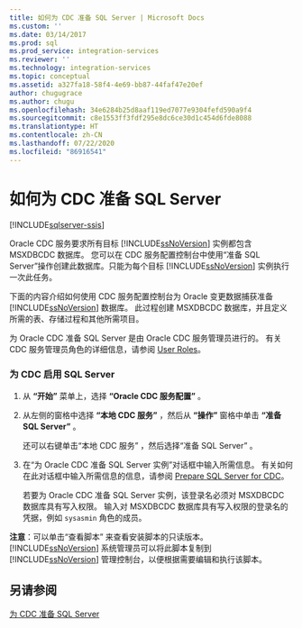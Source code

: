 ```yaml
---
title: 如何为 CDC 准备 SQL Server | Microsoft Docs
ms.custom: ''
ms.date: 03/14/2017
ms.prod: sql
ms.prod_service: integration-services
ms.reviewer: ''
ms.technology: integration-services
ms.topic: conceptual
ms.assetid: a327fa18-58f4-4e69-bb87-44faf47e20ef
author: chugugrace
ms.author: chugu
ms.openlocfilehash: 34e6284b25d8aaf119ed7077e9304fefd590a9f4
ms.sourcegitcommit: c8e1553ff3fdf295e8dc6ce30d1c454d6fde8088
ms.translationtype: HT
ms.contentlocale: zh-CN
ms.lasthandoff: 07/22/2020
ms.locfileid: "86916541"
---
```

# <a name="how-to-prepare-sql-server-for-cdc"></a>如何为 CDC 准备 SQL Server

[!INCLUDE[sqlserver-ssis](../../includes/applies-to-version/sqlserver-ssis.md)]


  Oracle CDC 服务要求所有目标 [!INCLUDE[ssNoVersion](../../includes/ssnoversion-md.md)] 实例都包含 MSXDBCDC 数据库。 您可以在 CDC 服务配置控制台中使用“准备 SQL Server”操作创建此数据库。只能为每个目标 [!INCLUDE[ssNoVersion](../../includes/ssnoversion-md.md)] 实例执行一次此任务。  
  
 下面的内容介绍如何使用 CDC 服务配置控制台为 Oracle 变更数据捕获准备 [!INCLUDE[ssNoVersion](../../includes/ssnoversion-md.md)] 数据库。 此过程创建 MSXDBCDC 数据库，并且定义所需的表、存储过程和其他所需项目。  
  
 为 Oracle CDC 准备 SQL Server 是由 Oracle CDC 服务管理员进行的。 有关 CDC 服务管理员角色的详细信息，请参阅 [User Roles](../../integration-services/change-data-capture/user-roles.md)。  
  
### <a name="to-enable-sql-server-for-cdc"></a>为 CDC 启用 SQL Server  
  
1.  从 **“开始”** 菜单上，选择 **“Oracle CDC 服务配置”** 。  
  
2.  从左侧的窗格中选择 **“本地 CDC 服务”** ，然后从 **“操作”** 窗格中单击 **“准备 SQL Server”** 。  
  
     还可以右键单击“本地 CDC 服务”  ，然后选择“准备 SQL Server”  。  
  
3.  在“为 Oracle CDC 准备 SQL Server 实例”对话框中输入所需信息。 有关如何在此对话框中输入所需信息的信息，请参阅 [Prepare SQL Server for CDC](../../integration-services/change-data-capture/prepare-sql-server-for-cdc.md)。  
  
     若要为 Oracle CDC 准备 SQL Server 实例，该登录名必须对 MSXDBCDC 数据库具有写入权限。 输入对 MSXDBCDC 数据库具有写入权限的登录名的凭据，例如 `sysasmin` 角色的成员。  
  
 **注意**：可以单击“查看脚本”  来查看安装脚本的只读版本。 [!INCLUDE[ssNoVersion](../../includes/ssnoversion-md.md)] 系统管理员可以将此脚本复制到 [!INCLUDE[ssNoVersion](../../includes/ssnoversion-md.md)] 管理控制台，以便根据需要编辑和执行该脚本。  
  
## <a name="see-also"></a>另请参阅  
 [为 CDC 准备 SQL Server](../../integration-services/change-data-capture/prepare-sql-server-for-cdc.md)  
  
  
